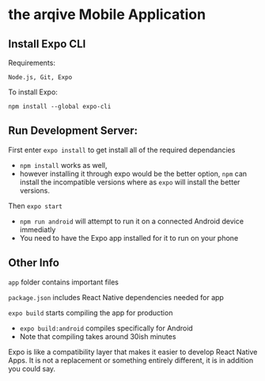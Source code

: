 # the arqive Mobile Application
## Install Expo CLI
Requirements: 

`Node.js, Git, Expo` 

To install Expo:

`npm install --global expo-cli`

## Run Development Server: 
First enter `expo install` to get install all of the required dependancies
* `npm install` works as well, 
* however installing it through expo would be the better option, `npm` can install the incompatible versions where as `expo` will install the better versions.

Then `expo start`
* `npm run android` will attempt to run it on a connected Android device immediatly
* You need to have the Expo app installed for it to run on your phone

## Other Info
`app` folder contains important files

`package.json` includes React Native dependencies needed for app

`expo build` starts compiling the app for production 
 * `expo build:android` compiles specifically for Android
 * Note that compiling takes around 30ish minutes

Expo is like a compatibility layer that makes it easier to develop React Native Apps.
It is not a replacement or something entirely  different, it is in addition you could say.
